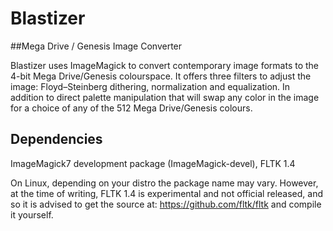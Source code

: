 # Blastizer
##Mega Drive / Genesis Image Converter

Blastizer uses ImageMagick to convert contemporary image formats to the 4-bit Mega Drive/Genesis colourspace. It offers three filters to adjust the image: Floyd–Steinberg dithering, normalization and equalization. In addition to direct palette manipulation that will swap any color in the image for a choice of any of the 512 Mega Drive/Genesis colours.

## Dependencies

ImageMagick7 development package (ImageMagick-devel), FLTK 1.4

On Linux, depending on your distro the package name may vary. However, at the time of writing, FLTK 1.4 is experimental and not official released, and so it is advised to get the source at: https://github.com/fltk/fltk and compile it yourself.
